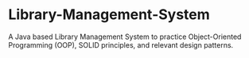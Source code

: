 # Library-Management-System
A Java based Library Management System to practice Object-Oriented Programming (OOP), SOLID principles, and relevant design patterns.
